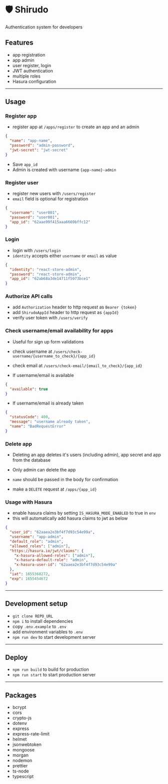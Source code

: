 # 🛡️ Shirudo

Authentication system for developers

## Features

- app registration
- app admin
- user register, login
- JWT authentication
- multiple roles
- Hasura configuration

---

## Usage

### Register app

- register app at `/apps/register` to create an app and an admin

```json
{
  "name": "app-name",
  "password": "admin-password",
  "jwt-secret": "jwt-secret"
}
```

- Save `app_id`
- Admin is created with username `{app-name}-admin`

### Register user

- register new users with `/users/register`
- `email` field is optional for registration

```json
{
  "username": "user001",
  "password": "user001",
  "app_id": "62aae99f415aaa6669bffc12"
}
```

### Login

- login with `/users/login`
- `identity` accepts either `username` or `email` as value

```json
{
  "identity": "react-store-admin",
  "password": "react-store-admin",
  "app_id": "62ab68a3de14711f5973bce1"
}
```

### Authorize API calls

- add `Authorization` header to http request as `Bearer {token}`
- add `ShirudoAppId` header to http request as `{appId}`
- verify user token with `/users/verify`

### Check username/email availability for apps

- Useful for sign up form validations

- check username at `/users/check-username/{username_to_check}/{app_id}`
- check email at `/users/check-email/{email_to_check}/{app_id}`

- If username/email is available

```json
{
  "available": true
}
```

- If username/email is already taken

```json
{
  "statusCode": 400,
  "message": "username already taken",
  "name": "BadRequestError"
}
```

### Delete app

- Deleting an app deletes it's users (including admin), app secret and app from
  the database
- Only admin can delete the app
- `name` should be passed in the body for confirmation

- make a `DELETE` request at `/apps/{app_id}`

### Usage with Hasura

- enable hasura claims by setting `IS_HASURA_MODE_ENABLED` to true in `env`
- this will automatically add hasura claims to jwt as below

```json
{
  "user_id": "62aaea2e3bf4f7d93c54e99a",
  "username": "app-admin",
  "default_role": "admin",
  "allowed_roles": ["admin"],
  "https://hasura.io/jwt/claims": {
    "x-hasura-allowed-roles": ["admin"],
    "x-hasura-default-role": "admin",
    "x-hasura-user-id": "62aaea2e3bf4f7d93c54e99a"
  },
  "iat": 1655368272,
  "exp": 1655454672
}
```

---

## Development setup

- `git clone REPO_URL`
- `npm i` to install dependencies
- copy `.env.example` to `.env`
- add environment variables to `.env`
- `npm run dev` to start development server

---

## Deploy

- `npm run build` to build for production
- `npm run start` to start production server

---

## Packages

- bcrypt
- cors
- crypto-js
- dotenv
- express
- express-rate-limit
- helmet
- jsonwebtoken
- mongoose
- morgan
- nodemon
- prettier
- ts-node
- typescript
